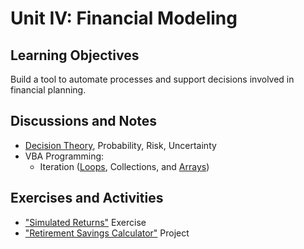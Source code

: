 
# Unit IV: Financial Modeling

## Learning Objectives

Build a tool to automate processes and support decisions involved in financial planning.

## Discussions and Notes

  + [Decision Theory](/notes/decision-theory.md), Probability, Risk, Uncertainty
  + VBA Programming:
    + Iteration ([Loops](/notes/visual-basic/loops.md), Collections, and [Arrays](/notes/visual-basic/datatypes/arrays.md))

## Exercises and Activities

  + ["Simulated Returns"](/exercises/simulated-returns.md) Exercise
  + ["Retirement Savings Calculator"](/projects/savings-calc.md) Project
